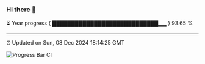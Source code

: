 ### Hi there 👋

⏳ Year progress { ████████████████████████████▁▁ } 93.65 %

---

⏰ Updated on Sun, 08 Dec 2024 18:14:25 GMT

![Progress Bar CI](https://github.com/code-lakshay/GitHub-Actions-Demo/workflows/Progress%20Bar%20CI/badge.svg)
